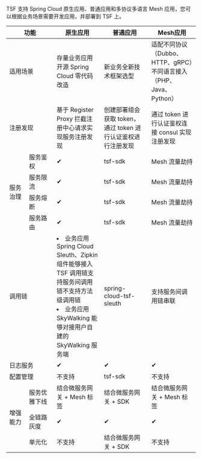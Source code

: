 TSF 支持 Spring Cloud 原生应用、普通应用和多协议多语言 Mesh 应用，您可以根据业务场景需要开发应用，并部署到 TSF 上。

<table>
<thead>
<tr>
<th colspan="2" width="25%">功能</th>
<th width="25%">原生应用</th>
<th width="25%">普通应用</th>
<th width="25%">Mesh应用</th>
</tr>
</thead>
<tbody><tr>
<td colspan="2">适用场景</td>
<td>存量业务应用开源 Spring Cloud 零代码改造</td>
<td>新业务全新技术框架选型</td>
<td>适配不同协议（Dubbo、HTTP、gRPC）不同语言接入（PHP、Java、Python）</td>
</tr>
<tr>
<td colspan="2">注册发现</td>
<td>基于 Register Proxy 拦截注册中心请求实现服务注册发现</td>
<td>创建部署组会获取 token，通过 token 进行认证鉴权进行注册发现</td>
<td>通过 token 进行认证鉴权连接 consul 实现注册发现</td>
</tr>
<tr>
<td rowspan="4">服务治理</td>
<td>服务鉴权</td>
<td>✔</td>
<td>tsf-sdk</td>
<td>Mesh 流量劫持</td>
</tr>
<tr>
<td>服务限流</td>
<td>✔</td>
<td>tsf-sdk</td>
<td>Mesh 流量劫持</td>
</tr>
<tr>
<td>服务熔断</td>
<td>✔</td>
<td>tsf-sdk</td>
<td>Mesh 流量劫持</td>
</tr>
<tr>
<td>服务路由</td>
<td>✔</td>
<td>tsf-sdk</td>
<td>Mesh 流量劫持</td>
</tr>
<tr>
<td colspan="2">调用链</td>
<td><li>业务应用 Spring Cloud Sleuth、Zipkin 组件能够接入 TSF 调用链支持服务间调用链不支持方法级调用链</li><li>业务应用 SkyWalking 能够对接用户自建的 SkyWalking 服务端</li></td>
<td>spring-cloud-tsf-sleuth</td>
<td>支持服务间调用链串联</td>
</tr>
<tr>
<td colspan="2">日志服务</td>
<td>✔</td>
<td>✔</td>
<td>✔</td>
</tr>
<tr>
<td colspan="2">配置管理</td>
<td>不支持</td>
<td>tsf-sdk</td>
<td>不支持</td>
</tr>
<tr>
<td rowspan="3">增强能力</td>
<td>服务优雅下线</td>
<td>结合微服务网关 + Mesh 标签</td>
<td>结合微服务网关 + SDK</td>
<td>结合微服务网关 + Mesh 标签</td>
</tr>
<tr>
<td>全链路灰度</td>
<td>✔</td>
<td>✔</td>
<td>✔</td>
</tr>
<tr>
<td>单元化</td>
<td>不支持</td>
<td>结合微服务网关 + SDK</td>
<td>不支持</td>
</tr>
</tbody></table>
